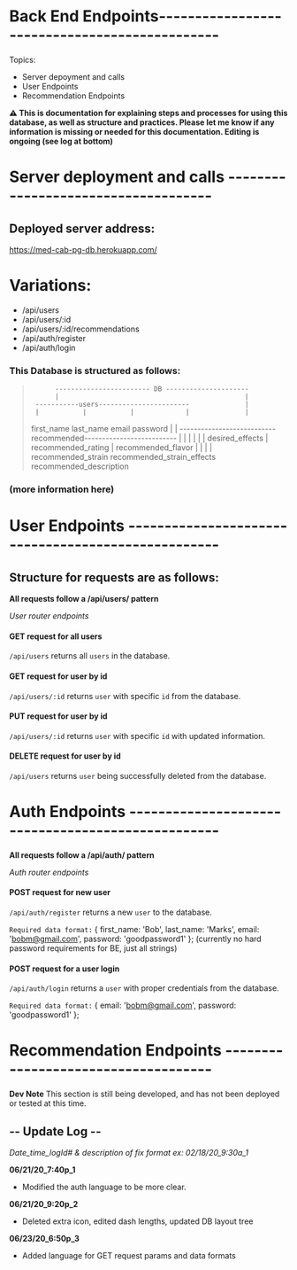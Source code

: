 # Back End Endpoints----------------------------------------------

Topics:

* Server depoyment and calls
* User Endpoints
* Recommendation Endpoints

**⚠️ This is documentation for explaining steps and processes for using this database, as well as structure and practices. Please let me know if any information is missing or needed for this documentation. Editing is ongoing (see log at bottom)**


# Server deployment and calls ------------------------------------

## Deployed server address: 
https://med-cab-pg-db.herokuapp.com/

# Variations:
- /api/users
- /api/users/:id
- /api/users/:id/recommendations
- /api/auth/register
- /api/auth/login

### This Database is structured as follows:

>           ------------------------ DB ---------------------
>           |                                               |
>      -----------users-----------------------              |
>      |           |           |             |              |
> first_name   last_name     email        password          |
>                                                           |
>      ---------------------------recommended--------------------------
>      |          |          |           |           |          |
>desired_effects  |  recommended_rating  |  recommended_flavor  |
>                 |                      |                      |
>  recommended_strain   recommended_strain_effects   recommended_description


### (more information here)



# User Endpoints ---------------------------------------------------

## Structure for requests are as follows:

**All requests follow a /api/users/ pattern**


*User router endpoints*

#### GET request for all users
`/api/users`
returns all `users` in the database.

#### GET request for user by id
`/api/users/:id`
returns `user` with specific `id` from the database.

#### PUT request for user by id
`/api/users/:id`
returns `user` with specific `id` with updated information.

#### DELETE request for user by id
`/api/users`
returns `user` being successfully deleted from the database.


# Auth Endpoints --------------------------------------------------

**All requests follow a /api/auth/ pattern**


*Auth router endpoints*

#### POST request for new user
`/api/auth/register`
returns a new `user` to the database.

`Required data format:`
{ first_name: 'Bob', last_name: 'Marks', email: 'bobm@gmail.com', password: 'goodpassword1' };
(currently no hard password requirements for BE, just all strings)

#### POST request for a user login
`/api/auth/login`
returns a `user` with proper credentials from the database.

`Required data format:`
{ email: 'bobm@gmail.com', password: 'goodpassword1' };


# Recommendation Endpoints ------------------------------------

**Dev Note** This section is still being developed, and has not been deployed or tested at this time.



## -- Update Log --

*Date_time_logId# & description of fix format*
*ex: 02/18/20_9:30a_1*

**06/21/20_7:40p_1**
- Modified the auth language to be more clear.

**06/21/20_9:20p_2**
- Deleted extra icon, edited dash lengths, updated DB layout tree

**06/23/20_6:50p_3**
- Added language for GET request params and data formats